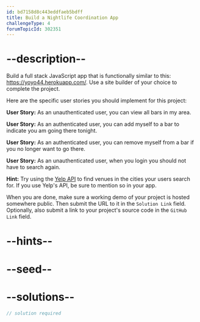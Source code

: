 ```yaml
---
id: bd7158d8c443eddfaeb5bdff
title: Build a Nightlife Coordination App
challengeType: 4
forumTopicId: 302351
---
```


# --description--

Build a full stack JavaScript app that is functionally similar to this: <https://yoyo44.herokuapp.com/>. Use a site builder of your choice to complete the project.

Here are the specific user stories you should implement for this project:

**User Story:** As an unauthenticated user, you can view all bars in my area.

**User Story:** As an authenticated user, you can add myself to a bar to indicate you am going there tonight.

**User Story:** As an authenticated user, you can remove myself from a bar if you no longer want to go there.

**User Story:** As an unauthenticated user, when you login you should not have to search again.

**Hint:** Try using the [Yelp API](https://www.yelp.com/developers/documentation/v3) to find venues in the cities your users search for. If you use Yelp's API, be sure to mention so in your app.

When you are done, make sure a working demo of your project is hosted somewhere public. Then submit the URL to it in the `Solution Link` field. Optionally, also submit a link to your project's source code in the `GitHub Link` field.

# --hints--


# --seed--

# --solutions--

```js
// solution required
```
